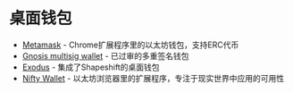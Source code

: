 # 桌面钱包

* [Metamask](https://metamask.io/) - Chrome扩展程序里的以太坊钱包，支持ERC代币
* [Gnosis multisig wallet](https://github.com/gnosis/MultiSigWallet) - 已过审的多重签名钱包
* [Exodus](https://www.exodus.io/) -   集成了Shapeshift的桌面钱包
* [Nifty Wallet](https://github.com/poanetwork/nifty-wallet) -   以太坊浏览器里的扩展程序，专注于现实世界中应用的可用性

